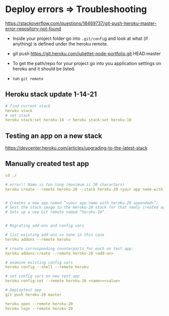 # Deploy errors => Troubleshooting

https://stackoverflow.com/questions/18469737/git-push-heroku-master-error-repository-not-found

- Inside your project folder go into `.git/confi`g and look at what (if anything) is defined under the heroku remote.

- git push https://git.heroku.com/juliettet-node-portfolio.git HEAD:master


- To get the path/repo for your project go into you application settings on heroku and it should be listed.

- run `git remote`


## Heroku stack update 1-14-21


```yaml
# find current stack
heroku stack
# set stack
heroku stack:set heroku-18 -r heroku stack:set heroku-18
```

## Testing an app on a new stack

https://devcenter.heroku.com/articles/upgrading-to-the-latest-stack


## Manually created test app

```yaml
cd ./

# error!! Name is too long (maximum is 30 characters)
heroku create --remote heroku-20 --stack heroku-20 <your app name with heroku-20 appended>  


# Creates a new app named “<your app name with heroku-20 appended>”;
# Sest the stack image to the Heroku-20 stack for that newly created app;
# Sets up a new Git remote named “heroku-20”.


# Migrating add-ons and config vars

# list existing add-ons => none in this case
heroku addons --remote heroku

# create corresponding counterparts for each on test app:
heroku addons:create --remote heroku-20 <add-on>

# examine existing config vars
heroku config --shell --remote heroku

# set config vars on new test app
heroku config:set --remote heroku-20 <name>=<value>

# Deploytest app
git push heroku-20 master

heroku open --remote heroku-20
heroku logs --remote heroku-20
```
